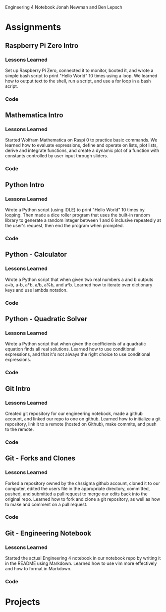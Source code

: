 Engineering 4 Notebook
Jonah Newman and Ben Lepsch

# Assignments

## Raspberry Pi Zero Intro

### Lessons Learned

Set up Raspberry Pi Zero, connected it to monitor, booted it, and wrote a simple bash script to print "Hello World" 10 times using a loop. We learned how to output text to the shell, run a script, and use a for loop in a bash script.

### Code

## Mathematica Intro

### Lessons Learned

Started Wolfram Mathematica on Raspi 0 to practice basic commands. We learned how to evaluate expressions, define and operate on lists, plot lists, derive and integrate functions, and create a dynamic plot of a function with constants controlled by user input through sliders. 

### Code

## Python Intro

### Lessons Learned

Wrote a Python script (using IDLE) to print "Hello World" 10 times by looping. Then made a dice roller program that uses the built-in random library to generate a random integer between 1 and 6 inclusive repeatedly at the user's request, then end the program when prompted.

### Code

## Python - Calculator

### Lessons Learned

Wrote a Python script that when given two real numbers a and b outputs a+b, a-b, a\*b, a/b, a%b, and a^b. Learned how to iterate over dictionary keys and use lambda notation.

### Code

## Python - Quadratic Solver

### Lessons Learned

Wrote a Python script that when given the coefficients of a quadratic equation finds all real solutions. Learned how to use conditional expressions, and that it's not always the right choice to use conditional expressions.

### Code

## Git Intro

### Lessons Learned

Created git repository for our engineering notebook, made a github account, and linked our repo to one on github. Learned how to initialize a git repository, link it to a remote (hosted on Github), make commits, and push to the remote. 

### Code

## Git - Forks and Clones

### Lessons Learned

Forked a repository owned by the chssigma github account, cloned it to our computer, edited the users file in the appropriate directory, committed, pushed, and submitted a pull request to merge our edits back into the original repo. Learned how to fork and clone a git repository, as well as how to make and comment on a pull request.

### Code

## Git - Engineering Notebook

### Lessons Learned

Started the actual Engineering 4 notebook in our notebook repo by writing it in the README using Markdown. Learned how to use vim more effectively and how to format in Markdown.

### Code

# Projects
